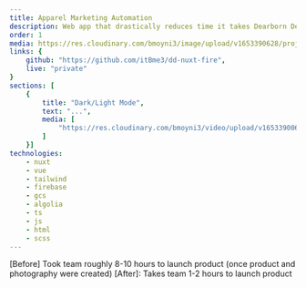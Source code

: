 ```yaml
---
title: Apparel Marketing Automation
description: Web app that drastically reduces time it takes Dearborn Denim's marketing team to launch products and create marketing assets.
order: 1
media: https://res.cloudinary.com/bmoyni3/image/upload/v1653390628/projects/dd-fire-featured_rwx2ky.jpg
links: {
	github: "https://github.com/itBme3/dd-nuxt-fire",
	live: "private"
}
sections: [
    { 
        title: "Dark/Light Mode",
        text: "...",
        media: [
            "https://res.cloudinary.com/bmoyni3/video/upload/v1653390065/projects/videos/dd-fire-dark-light-sequence_oraxfi.mp4"
        ]
    }]
technologies: 
    - nuxt
    - vue
    - tailwind
    - firebase
    - gcs
    - algolia
    - ts
    - js
    - html
    - scss
---
```


\[Before\] Took team roughly 8-10 hours to launch product (once product and photography were created)
\[After\]: Takes team 1-2 hours to launch product

